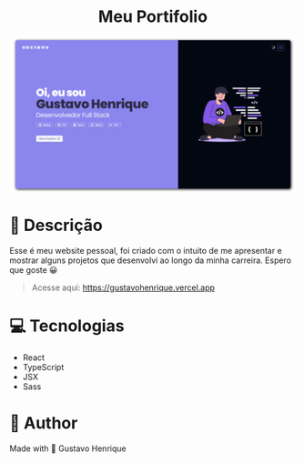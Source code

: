 <h1 align="center">Meu Portifolio</h1>
<a href="https://gustavohenrique.site" target="_blank"><img src="docs/readme.png"></a>

# 📝 Descrição

<p>Esse é meu website pessoal, foi criado com o intuito de me apresentar e mostrar alguns projetos que desenvolvi ao longo da minha carreira. Espero que goste 😀</p>

> Acesse aqui: https://gustavohenrique.vercel.app

# 💻 Tecnologias

- React
- TypeScript
- JSX
- Sass

# 🧑 Author

Made with 💜 Gustavo Henrique
